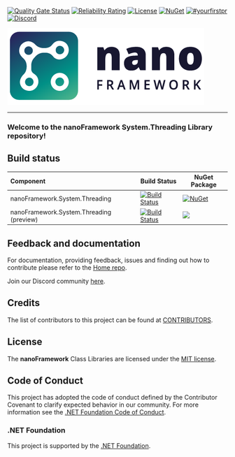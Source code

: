[![Quality Gate Status](https://sonarcloud.io/api/project_badges/measure?project=nanoframework_lib-nanoFramework.System.Threading&metric=alert_status)](https://sonarcloud.io/dashboard?id=nanoframework_lib-nanoFramework.System.Threading) [![Reliability Rating](https://sonarcloud.io/api/project_badges/measure?project=nanoframework_lib-nanoFramework.System.Threading&metric=reliability_rating)](https://sonarcloud.io/dashboard?id=nanoframework_lib-nanoFramework.System.Threading) [![License](https://img.shields.io/badge/License-MIT-blue.svg)](LICENSE) [![NuGet](https://img.shields.io/nuget/dt/nanoFramework.System.Threading.svg?label=NuGet&style=flat&logo=nuget)](https://www.nuget.org/packages/nanoFramework.System.Threading/) [![#yourfirstpr](https://img.shields.io/badge/first--timers--only-friendly-blue.svg)](https://github.com/nanoframework/Home/blob/master/CONTRIBUTING.md) [![Discord](https://img.shields.io/discord/478725473862549535.svg?logo=discord&logoColor=white&label=Discord&color=7289DA)](https://discord.gg/gCyBu8T)

![nanoFramework logo](https://github.com/nanoframework/Home/blob/master/resources/logo/nanoFramework-repo-logo.png)

-----

### Welcome to the **nanoFramework** System.Threading Library repository!

## Build status

| Component | Build Status | NuGet Package |
|:-|---|---|
| nanoFramework.System.Threading | [![Build Status](https://dev.azure.com/nanoframework/nanoFramework.System.Threading/_apis/build/status/nanoframework.lib-nanoFramework.System.Threading?branchName=develop)](https://dev.azure.com/nanoframework/nanoFramework.System.Threading/_build/latest?definitionId=1?branchName=master) | [![NuGet](https://img.shields.io/nuget/v/nanoFramework.System.Threading.svg?label=NuGet&style=flat&logo=nuget)](https://www.nuget.org/packages/nanoFramework.System.Threading/) |
| nanoFramework.System.Threading (preview) | [![Build Status](https://dev.azure.com/nanoframework/nanoFramework.System.Threading/_apis/build/status/nanoframework.lib-nanoFramework.System.Threading?branchName=develop)](https://dev.azure.com/nanoframework/nanoFramework.System.Threading/_build/latest?definitionId=1?branchName=develop) | [![](https://badgen.net/badge/NuGet/preview/D7B023?icon=https://simpleicons.now.sh/azuredevops/fff)](https://dev.azure.com/nanoframework/feed/_packaging?_a=package&feed=sandbox&package=nanoFramework.System.Threading&protocolType=NuGet&view=overview) |

## Feedback and documentation

For documentation, providing feedback, issues and finding out how to contribute please refer to the [Home repo](https://github.com/nanoframework/Home).

Join our Discord community [here](https://discord.gg/gCyBu8T).

## Credits

The list of contributors to this project can be found at [CONTRIBUTORS](https://github.com/nanoframework/Home/blob/master/CONTRIBUTORS.md).

## License

The **nanoFramework** Class Libraries are licensed under the [MIT license](LICENSE.md).

## Code of Conduct

This project has adopted the code of conduct defined by the Contributor Covenant to clarify expected behavior in our community.
For more information see the [.NET Foundation Code of Conduct](https://dotnetfoundation.org/code-of-conduct).

### .NET Foundation

This project is supported by the [.NET Foundation](https://dotnetfoundation.org).
